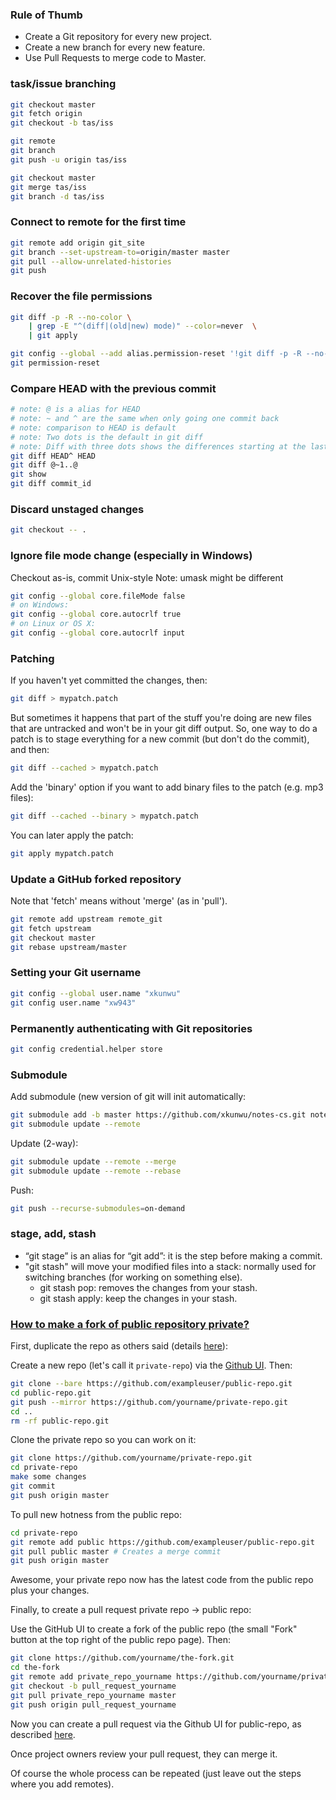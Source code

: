 ---
---
### Rule of Thumb

- Create a Git repository for every new project.
- Create a new branch for every new feature.
- Use Pull Requests to merge code to Master.

### task/issue branching

```sh
git checkout master
git fetch origin
git checkout -b tas/iss

git remote
git branch
git push -u origin tas/iss

git checkout master
git merge tas/iss
git branch -d tas/iss
```

### Connect to remote for the first time

```sh
git remote add origin git_site
git branch --set-upstream-to=origin/master master
git pull --allow-unrelated-histories
git push
```

### Recover the file permissions

```sh
git diff -p -R --no-color \
    | grep -E "^(diff|(old|new) mode)" --color=never  \
    | git apply

git config --global --add alias.permission-reset '!git diff -p -R --no-color | grep -E "^(diff|(old|new) mode)" --color=never | git apply'
git permission-reset
```

### Compare HEAD with the previous commit

```sh
# note: @ is a alias for HEAD
# note: ~ and ^ are the same when only going one commit back
# note: comparison to HEAD is default
# note: Two dots is the default in git diff
# note: Diff with three dots shows the differences starting at the last *common* commit
git diff HEAD^ HEAD
git diff @~1..@
git show
git diff commit_id
```

### Discard unstaged changes

```sh
git checkout -- .
```

### Ignore file mode change (especially in Windows)

Checkout as-is, commit Unix-style
Note: umask might be different

```sh
git config --global core.fileMode false
# on Windows:
git config --global core.autocrlf true
# on Linux or OS X:
git config --global core.autocrlf input
```

### Patching

If you haven't yet committed the changes, then:

```sh
git diff > mypatch.patch
```

But sometimes it happens that part of the stuff you're doing are new files that are untracked and won't be in your git diff output. So, one way to do a patch is to stage everything for a new commit (but don't do the commit), and then:

```sh
git diff --cached > mypatch.patch
```

Add the 'binary' option if you want to add binary files to the patch (e.g. mp3 files):

```sh
git diff --cached --binary > mypatch.patch
```

You can later apply the patch:

```sh
git apply mypatch.patch
```

### Update a GitHub forked repository

Note that 'fetch' means without 'merge' (as in 'pull').

```sh
git remote add upstream remote_git
git fetch upstream
git checkout master
git rebase upstream/master
```

### Setting your Git username

```sh
git config --global user.name "xkunwu"
git config user.name "xw943"
```

### Permanently authenticating with Git repositories

```sh
git config credential.helper store
```

### Submodule

Add submodule (new version of git will init automatically:

```sh
git submodule add -b master https://github.com/xkunwu/notes-cs.git notes/notes-cs
git submodule update --remote
```

Update (2-way):

```sh
git submodule update --remote --merge
git submodule update --remote --rebase
```

Push:

```sh
git push --recurse-submodules=on-demand
```

### stage, add, stash

- “git stage” is an alias for “git add”: it is the step before making a commit.
- "git stash" will move your modified files into a stack: normally used for switching branches (for working on something else).
  - git stash pop: removes the changes from your stash.
  - git stash apply: keep the changes in your stash.

### [How to make a fork of public repository private?](https://stackoverflow.com/questions/10065526/github-how-to-make-a-fork-of-public-repository-private)

First, duplicate the repo as others said (details [here](https://help.github.com/articles/duplicating-a-repository/)):

Create a new repo (let's call it `private-repo`) via the [Github UI](https://github.com/new). Then:

```sh
git clone --bare https://github.com/exampleuser/public-repo.git
cd public-repo.git
git push --mirror https://github.com/yourname/private-repo.git
cd ..
rm -rf public-repo.git
```

Clone the private repo so you can work on it:

```sh
git clone https://github.com/yourname/private-repo.git
cd private-repo
make some changes
git commit
git push origin master
```

To pull new hotness from the public repo:

```sh
cd private-repo
git remote add public https://github.com/exampleuser/public-repo.git
git pull public master # Creates a merge commit
git push origin master
```

Awesome, your private repo now has the latest code from the public repo plus your changes.

Finally, to create a pull request private repo -> public repo:

Use the GitHub UI to create a fork of the public repo (the small "Fork" button at the top right of the public repo page). Then:

```sh
git clone https://github.com/yourname/the-fork.git
cd the-fork
git remote add private_repo_yourname https://github.com/yourname/private-repo.git
git checkout -b pull_request_yourname
git pull private_repo_yourname master
git push origin pull_request_yourname
```

Now you can create a pull request via the Github UI for public-repo, as described [here](https://help.github.com/en/github/collaborating-with-issues-and-pull-requests/creating-a-pull-request-from-a-fork).

Once project owners review your pull request, they can merge it.

Of course the whole process can be repeated (just leave out the steps where you add remotes).
